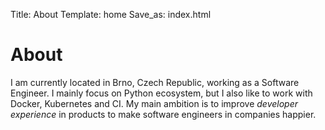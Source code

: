 Title: About
Template: home
Save_as: index.html

# About

I am currently located in Brno, Czech Republic, working as a Software Engineer. I mainly focus on Python ecosystem, but I also like to work with Docker, Kubernetes and CI. My main ambition is to improve *developer experience* in products to make software engineers in companies happier.

<div class="imprint">
  <a href="https://github.com/paveldedik" title="github" class="imprint-icon github">
    <i class="fab fa-github"></i>
  </a>
  <a href="https://bsky.app/profile/paveldedik.bsky.social" title="bluesky" class="imprint-icon bluesky">
    <i class="fab fa-bluesky"></i>
  </a>
  <a href="https://linkedin.com/in/paveldedik" title="linkedin" class="imprint-icon linkedin">
    <i class="fab fa-linkedin"></i>
  </a>
  <a href="https://www.strava.com/athletes/paveldedik" title="strava" class="imprint-icon strava">
    <i class="fab fa-strava"></i>
  </a>
  <a href="https://www.thecrag.com/climber/paveldedik" title="thecrag" class="imprint-icon thecrag">
    <i class="fas fa-mountain"></i>
  </a>
</div>
